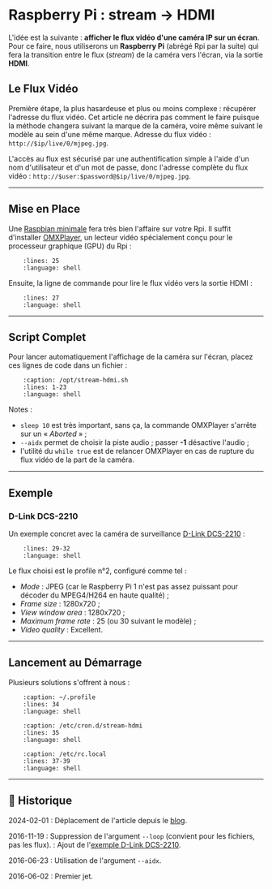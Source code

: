# Raspberry Pi : stream → HDMI

L'idée est la suivante : **afficher le flux vidéo d'une caméra IP sur un écran**.
Pour ce faire, nous utiliserons un **Raspberry Pi** (abrégé Rpi par la suite) qui fera la transition entre le flux (*stream*) de la caméra vers l'écran, via la sortie **HDMI**.

## Le Flux Vidéo

Première étape, la plus hasardeuse et plus ou moins complexe : récupérer l'adresse du flux vidéo. Cet article ne décrira pas comment le faire puisque la méthode changera suivant la marque de la caméra, voire même suivant le modèle au sein d'une même marque.
Adresse du flux vidéo : `http://$ip/live/0/mjpeg.jpg`.

L'accès au flux est sécurisé par une authentification simple à l'aide d'un nom d'utilisateur et d'un mot de passe, donc l'adresse complète du flux vidéo : `http://$user:$password@$ip/live/0/mjpeg.jpg`.

---

## Mise en Place

Une [Raspbian minimale](https://www.tiger-222.fr/?d=2016/01/04/17/25/32-raspbian-installation-minimale) fera très bien l'affaire sur votre Rpi. Il suffit d'installer [OMXPlayer](https://github.com/popcornmix/omxplayer), un lecteur vidéo spécialement conçu pour le processeur graphique (GPU) du Rpi :

```{literalinclude} snippets/raspberry-pi-stream-hdmi.sh
    :lines: 25
    :language: shell
```

Ensuite, la ligne de commande pour lire le flux vidéo vers la sortie HDMI :

```{literalinclude} snippets/raspberry-pi-stream-hdmi.sh
    :lines: 27
    :language: shell
```

---

## Script Complet

Pour lancer automatiquement l'affichage de la caméra sur l'écran, placez ces lignes de code dans un fichier :

```{literalinclude} snippets/raspberry-pi-stream-hdmi.sh
    :caption: /opt/stream-hdmi.sh
    :lines: 1-23
    :language: shell
```

Notes :

- `sleep 10` est très important, sans ça, la commande OMXPlayer s'arrête sur un « *Aborted* » ;
- `--aidx` permet de choisir la piste audio ; passer **-1** désactive l'audio ;
- l'utilité du `while true` est de relancer OMXPlayer en cas de rupture du flux vidéo de la part de la caméra.

---

## Exemple

### D-Link DCS-2210

Un exemple concret avec la caméra de surveillance [D-Link DCS-2210](http://www.dlink.com/fr/fr/support/product/dcs-2210-full-hd-poe-day-night-camera) :

```{literalinclude} snippets/raspberry-pi-stream-hdmi.sh
    :lines: 29-32
    :language: shell
```

Le flux choisi est le profile n°2, configuré comme tel :

- *Mode* : JPEG (car le Raspberry Pi 1 n'est pas assez puissant pour décoder du MPEG4/H264 en haute qualité) ;
- *Frame size* : 1280x720 ;
- *View window area* : 1280x720 ;
- *Maximum frame rate* : 25 (ou 30 suivant le modèle) ;
- *Video quality* : Excellent.

---

## Lancement au Démarrage

Plusieurs solutions s'offrent à nous :

```{literalinclude} snippets/raspberry-pi-stream-hdmi.sh
    :caption: ~/.profile
    :lines: 34
    :language: shell
```

```{literalinclude} snippets/raspberry-pi-stream-hdmi.sh
    :caption: /etc/cron.d/stream-hdmi
    :lines: 35
    :language: shell
```

```{literalinclude} snippets/raspberry-pi-stream-hdmi.sh
    :caption: /etc/rc.local
    :lines: 37-39
    :language: shell
```

---

## 📜 Historique

2024-02-01
: Déplacement de l'article depuis le [blog](https://www.tiger-222.fr/?d=2016/03/31/15/25/19-script-de-mise-a-jour-de-gogs).

2016-11-19
: Suppression de l'argument `--loop` (convient pour les fichiers, pas les flux).
: Ajout de l'[exemple D-Link DCS-2210](#d-link-dcs-2210).

2016-06-23
: Utilisation de l'argument `--aidx`.

2016-06-02
: Premier jet.
